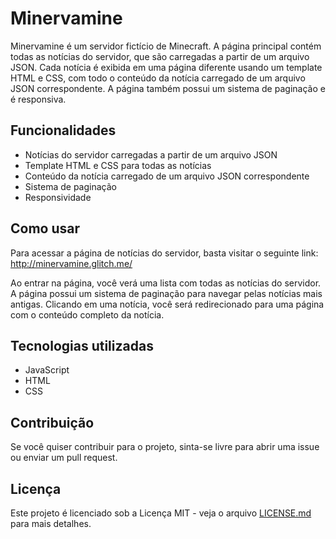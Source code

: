 # Minervamine

Minervamine é um servidor fictício de Minecraft. A página principal contém todas as notícias do servidor, que são carregadas a partir de um arquivo JSON. Cada notícia é exibida em uma página diferente usando um template HTML e CSS, com todo o conteúdo da notícia carregado de um arquivo JSON correspondente. A página também possui um sistema de paginação e é responsiva.

## Funcionalidades

- Notícias do servidor carregadas a partir de um arquivo JSON
- Template HTML e CSS para todas as notícias
- Conteúdo da notícia carregado de um arquivo JSON correspondente
- Sistema de paginação
- Responsividade

## Como usar

Para acessar a página de notícias do servidor, basta visitar o seguinte link: http://minervamine.glitch.me/

Ao entrar na página, você verá uma lista com todas as notícias do servidor. A página possui um sistema de paginação para navegar pelas notícias mais antigas. Clicando em uma notícia, você será redirecionado para uma página com o conteúdo completo da notícia.

## Tecnologias utilizadas

- JavaScript
- HTML
- CSS

## Contribuição

Se você quiser contribuir para o projeto, sinta-se livre para abrir uma issue ou enviar um pull request.

## Licença

Este projeto é licenciado sob a Licença MIT - veja o arquivo [LICENSE.md](https://github.com/<seu-usuario>/minervamine/blob/main/LICENSE) para mais detalhes.
